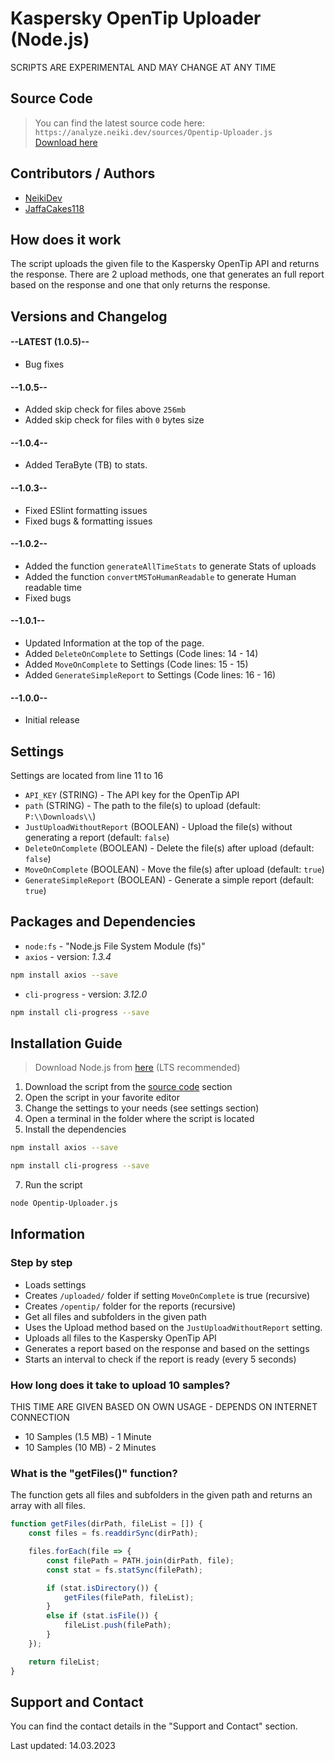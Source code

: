 # Kaspersky OpenTip Uploader (Node.js)

<p class="tip">SCRIPTS ARE EXPERIMENTAL AND MAY CHANGE AT ANY TIME</p>

## Source Code

  > You can find the latest source code here: `https://analyze.neiki.dev/sources/Opentip-Uploader.js` <br>
  [Download here](https://analyze.neiki.dev/sources/Opentip-Uploader.js?download=true)

## Contributors / Authors

  * [NeikiDev](https://neiki.dev/me.html?r=docs)
  * [JaffaCakes118](https://discord.com/users/256916902939590656)

## How does it work

The script uploads the given file to the Kaspersky OpenTip API and returns the response.
There are 2 upload methods, one that generates an full report based on the response and one that only returns the response.

## Versions and Changelog

<!-- select:start -->
<!-- select-menu-labels:Select Version -->

#### --LATEST (1.0.5)--

* Bug fixes

#### --1.0.5--

* Added skip check for files above `256mb`
* Added skip check for files with `0` bytes size

#### --1.0.4--

* Added TeraByte (TB) to stats.

#### --1.0.3--

* Fixed ESlint formatting issues
* Fixed bugs & formatting issues

#### --1.0.2--

* Added the function `generateAllTimeStats` to generate Stats of uploads
* Added the function `convertMSToHumanReadable` to generate Human readable time
* Fixed bugs

#### --1.0.1--

* Updated Information at the top of the page.
* Added `DeleteOnComplete` to Settings (Code lines: 14 - 14)
* Added `MoveOnComplete` to Settings (Code lines: 15 - 15)
* Added `GenerateSimpleReport` to Settings (Code lines: 16 - 16)

#### --1.0.0--

* Initial release

<!-- select:end -->

## Settings

<p class="warn"> Settings are located from line 11 to 16 </p>

* `API_KEY` (STRING) - The API key for the OpenTip API
* `path` (STRING) - The path to the file(s) to upload (default: `P:\\Downloads\\`)
* `JustUploadWithoutReport` (BOOLEAN) - Upload the file(s) without generating a report (default: `false`)
* `DeleteOnComplete` (BOOLEAN) - Delete the file(s) after upload (default: `false`)
* `MoveOnComplete` (BOOLEAN) - Move the file(s) after upload (default: `true`)
* `GenerateSimpleReport` (BOOLEAN) - Generate a simple report (default: `true`)

## Packages and Dependencies

* `node:fs` - "Node.js File System Module (fs)"
* `axios` - version: *1.3.4*
```bash
npm install axios --save
```

* `cli-progress` - version: *3.12.0*
```bash
npm install cli-progress --save
```

## Installation Guide

> Download Node.js from [here](https://nodejs.org/en/download/) (LTS recommended)

1. Download the script from the [source code](#source-code) section
2. Open the script in your favorite editor
3. Change the settings to your needs (see settings section)
5. Open a terminal in the folder where the script is located
6. Install the dependencies
```bash
npm install axios --save
``` 
```bash
npm install cli-progress --save
```
7. Run the script
```bash
node Opentip-Uploader.js
```


## Information

### Step by step
* Loads settings
* Creates `/uploaded/` folder if setting `MoveOnComplete` is true (recursive) 
* Creates `/opentip/` folder for the reports (recursive)
* Get all files and subfolders in the given path 
* Uses the Upload method based on the `JustUploadWithoutReport` setting.
* Uploads all files to the Kaspersky OpenTip API
* Generates a report based on the response and based on the settings
* Starts an interval to check if the report is ready (every 5 seconds)


### How long does it take to upload 10 samples?
  <p class="tip"> THIS TIME ARE GIVEN BASED ON OWN USAGE - DEPENDS ON INTERNET CONNECTION</p>

* 10 Samples (1.5 MB) - 1 Minute
* 10 Samples (10 MB) - 2 Minutes

### What is the "getFiles()" function?

The function gets all files and subfolders in the given path and returns an array with all files.

```js
function getFiles(dirPath, fileList = []) {
	const files = fs.readdirSync(dirPath);

	files.forEach(file => {
		const filePath = PATH.join(dirPath, file);
		const stat = fs.statSync(filePath);

		if (stat.isDirectory()) {
			getFiles(filePath, fileList);
		}
		else if (stat.isFile()) {
			fileList.push(filePath);
		}
	});

	return fileList;
}
```

## Support and Contact
You can find the contact details in the "Support and Contact" section.

<p class="warn"> Last updated: 14.03.2023 </p>